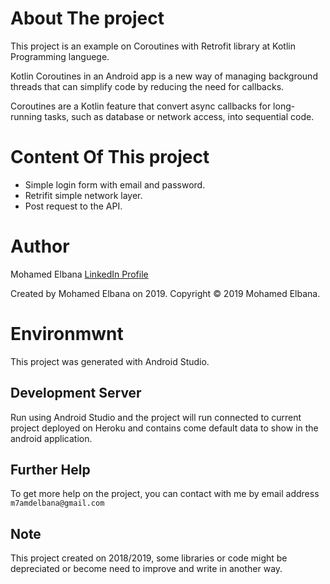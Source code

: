 # About The project

This project is an example on Coroutines with Retrofit library at Kotlin Programming languege.

Kotlin Coroutines in an Android app is a new way of managing background threads that can simplify code by reducing the need for callbacks.

Coroutines are a Kotlin feature that convert async callbacks for long-running tasks, such as database or network access,
into sequential code.

# Content Of This project

- Simple login form with email and password.
- Retrifit simple network layer.
- Post request to the API.


# Author

Mohamed Elbana [LinkedIn Profile](https://www.linkedin.com/in/mohamed-elbana-a5a214ab)

Created by Mohamed Elbana on 2019.
Copyright © 2019 Mohamed Elbana.


# Environmwnt

This project was generated with Android Studio.

## Development Server

Run using Android Studio and the project will run connected to current project deployed on Heroku and contains come default data to show in the android application.

## Further Help

To get more help on the project, you can contact with me by email address `m7amdelbana@gmail.com`

## Note

This project created on 2018/2019, some libraries or code might be depreciated or become need to improve and write in another way.

